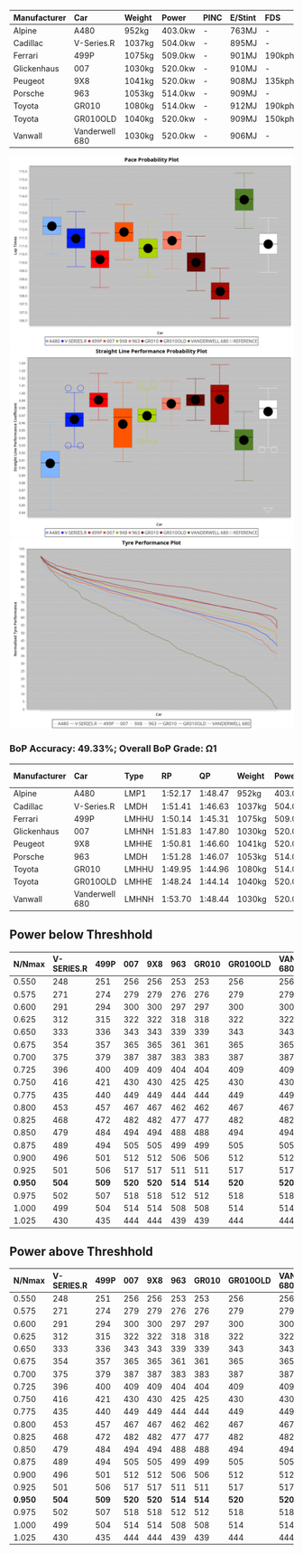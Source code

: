 | Manufacturer | Car            | Weight | Power   | PINC    | E/Stint | FDS     |
|:-|:-|:-|:-|:-|:-|:-|
| Alpine       | A480           | 952kg  | 403.0kw |    -    | 763MJ   |    -    |
| Cadillac     | V-Series.R     | 1037kg | 504.0kw |    -    | 895MJ   |    -    |
| Ferrari      | 499P           | 1075kg | 509.0kw |    -    | 901MJ   | 190kph  |
| Glickenhaus  | 007            | 1030kg | 520.0kw |    -    | 910MJ   |    -    |
| Peugeot      | 9X8            | 1041kg | 520.0kw |    -    | 908MJ   | 135kph  |
| Porsche      | 963            | 1053kg | 514.0kw |    -    | 909MJ   |    -    |
| Toyota       | GR010          | 1080kg | 514.0kw |    -    | 912MJ   | 190kph  |
| Toyota       | GR010OLD       | 1040kg | 520.0kw |    -    | 909MJ   | 150kph  |
| Vanwall      | Vanderwell 680 | 1030kg | 520.0kw |    -    | 906MJ   |    -    |

![PACECHART](./IMG/OFFICIAL.png)
![STRAIGHTLINEPERFORMANCECHART](./IMG/OFFICIAL_sp.png)
![TYREPERFORMANCECHART](./IMG/OFFICIAL_tw.png)

### BoP Accuracy: 49.33%; Overall BoP Grade: Ω1
| Manufacturer | Car            | Type  | RP      | QP      | Weight | Power¹  | Threshhold | PINC    | Power²   | E/Stint | AVG Vmax  | FDS     | RDLC | L/Stint | BOP-Grade | Model Accuracy | Model Points | Match%  | SimDiff |
|:-|:-|:-|:-|:-|:-|:-|:-|:-|:-|:-|:-|:-|:-|:-|:-|:-|:-|:-|:-|
| Alpine       | A480           | LMP1  | 1:52.17 | 1:48.47 |  952kg | 403.0kw | 0.0kph     |    -    | 403.00kw |  763MJ  | 271.72kph |    -    | 0.98 | 32      | +D2       | 97.08%         | 1727         | 63.14%  | ±0.36s  |
| Cadillac     | V-Series.R     | LMDH  | 1:51.41 | 1:46.63 | 1037kg | 504.0kw | 0.0kph     |    -    | 504.00kw |  895MJ  | 285.55kph |    -    | 1.03 | 34      | +C1       | 98.11%         | 3991         | 78.44%  | ±2.26s  |
| Ferrari      | 499P           | LMHHU | 1:50.14 | 1:45.31 | 1075kg | 509.0kw | 0.0kph     |    -    | 509.00kw |  901MJ  | 288.26kph | 190kph  | 1.02 | 34      | -E1       | 98.72%         | 4180         | 57.43%  | ±2.99s  |
| Glickenhaus  | 007            | LMHNH | 1:51.83 | 1:47.80 | 1030kg | 520.0kw | 0.0kph     |    -    | 520.00kw |  910MJ  | 286.81kph |    -    | 0.97 | 34      | +E1       | 94.07%         | 2174         | 58.26%  | #       |
| Peugeot      | 9X8            | LMHHE | 1:50.81 | 1:46.60 | 1041kg | 520.0kw | 0.0kph     |    -    | 520.00kw |  908MJ  | 287.15kph | 135kph  | 1.02 | 34      | -B1       | 99.28%         | 4250         | 89.51%  | ±2.77s  |
| Porsche      | 963            | LMDH  | 1:51.28 | 1:46.07 | 1053kg | 514.0kw | 0.0kph     |    -    | 514.00kw |  909MJ  | 289.09kph |    -    | 1.00 | 34      | ~A1       | 99.91%         | 11713        | 100.00% | ±1.73s  |
| Toyota       | GR010          | LMHHU | 1:49.95 | 1:44.96 | 1080kg | 514.0kw | 0.0kph     |    -    | 514.00kw |  912MJ  | 288.42kph | 190kph  | 1.00 | 34      | -Ω1       | 99.90%         | 3123         | 48.26%  | ±2.65s  |
| Toyota       | GR010OLD       | LMHHE | 1:48.24 | 1:44.14 | 1040kg | 520.0kw | 0.0kph     |    -    | 520.00kw |  909MJ  | 291.21kph | 150kph  | 1.05 | 34      | -Ω2       | 100.00%        | 730          | -36.81% | ±2.75s  |
| Vanwall      | Vanderwell 680 | LMHNH | 1:53.70 | 1:48.44 | 1030kg | 520.0kw | 0.0kph     |    -    | 520.00kw |  906MJ  | 283.53kph |    -    | 1.02 | 34      | +Ω2       | 95.99%         | 527          | -14.23% | ±2.54s  |

## Power below Threshhold
| N/Nmax    | V-SERIES.R | 499P    | 007     | 9X8     | 963     | GR010   | GR010OLD | VANDERWELL 680 | ​     | RPM      | A480    |
|:-|:-|:-|:-|:-|:-|:-|:-|:-|:-|:-|:-|
|  0.550    |  248       |  251    |  256    |  256    |  253    |  253    |  256     |  256           |  ​    |   --     |   -     |
|  0.575    |  271       |  274    |  279    |  279    |  276    |  276    |  279     |  279           |  ​    |   --     |   -     |
|  0.600    |  291       |  294    |  300    |  300    |  297    |  297    |  300     |  300           |  ​    |   --     |   -     |
|  0.625    |  312       |  315    |  322    |  322    |  318    |  318    |  322     |  322           |  ​    |   --     |   -     |
|  0.650    |  333       |  336    |  343    |  343    |  339    |  339    |  343     |  343           |  ​    |   --     |   -     |
|  0.675    |  354       |  357    |  365    |  365    |  361    |  361    |  365     |  365           |  ​    |   --     |   -     |
|  0.700    |  375       |  379    |  387    |  387    |  383    |  383    |  387     |  387           |  ​    |   --     |   -     |
|  0.725    |  396       |  400    |  409    |  409    |  404    |  404    |  409     |  409           |  ​    |   --     |   -     |
|  0.750    |  416       |  421    |  430    |  430    |  425    |  425    |  430     |  430           |  ​    |   --     |   -     |
|  0.775    |  435       |  440    |  449    |  449    |  444    |  444    |  449     |  449           |  ​    |  5000    |  237    |
|  0.800    |  453       |  457    |  467    |  467    |  462    |  462    |  467     |  467           |  ​    |  5500    |  279    |
|  0.825    |  468       |  472    |  482    |  482    |  477    |  477    |  482     |  482           |  ​    |  6000    |  312    |
|  0.850    |  479       |  484    |  494    |  494    |  488    |  488    |  494     |  494           |  ​    |  6500    |  353    |
|  0.875    |  489       |  494    |  505    |  505    |  499    |  499    |  505     |  505           |  ​    |  7000    |  394    |
|  0.900    |  496       |  501    |  512    |  512    |  506    |  506    |  512     |  512           |  ​    |  7500    |  404    |
|  0.925    |  501       |  506    |  517    |  517    |  511    |  511    |  517     |  517           |  ​    |  8000    |  400    |
| **0.950** | **504**    | **509** | **520** | **520** | **514** | **514** | **520**  | **520**        | **​** | **8500** | **403** |
|  0.975    |  502       |  507    |  518    |  518    |  512    |  512    |  518     |  518           |  ​    |  9000    |  202    |
|  1.000    |  499       |  504    |  514    |  514    |  508    |  508    |  514     |  514           |  ​    |   --     |   -     |
|  1.025    |  430       |  435    |  444    |  444    |  439    |  439    |  444     |  444           |  ​    |   --     |   -     |

## Power above Threshhold
| N/Nmax    | V-SERIES.R | 499P    | 007     | 9X8     | 963     | GR010   | GR010OLD | VANDERWELL 680 | ​     | RPM      | A480    |
|:-|:-|:-|:-|:-|:-|:-|:-|:-|:-|:-|:-|
|  0.550    |  248       |  251    |  256    |  256    |  253    |  253    |  256     |  256           |  ​    |   --     |   -     |
|  0.575    |  271       |  274    |  279    |  279    |  276    |  276    |  279     |  279           |  ​    |   --     |   -     |
|  0.600    |  291       |  294    |  300    |  300    |  297    |  297    |  300     |  300           |  ​    |   --     |   -     |
|  0.625    |  312       |  315    |  322    |  322    |  318    |  318    |  322     |  322           |  ​    |   --     |   -     |
|  0.650    |  333       |  336    |  343    |  343    |  339    |  339    |  343     |  343           |  ​    |   --     |   -     |
|  0.675    |  354       |  357    |  365    |  365    |  361    |  361    |  365     |  365           |  ​    |   --     |   -     |
|  0.700    |  375       |  379    |  387    |  387    |  383    |  383    |  387     |  387           |  ​    |   --     |   -     |
|  0.725    |  396       |  400    |  409    |  409    |  404    |  404    |  409     |  409           |  ​    |   --     |   -     |
|  0.750    |  416       |  421    |  430    |  430    |  425    |  425    |  430     |  430           |  ​    |   --     |   -     |
|  0.775    |  435       |  440    |  449    |  449    |  444    |  444    |  449     |  449           |  ​    |  5000    |  237    |
|  0.800    |  453       |  457    |  467    |  467    |  462    |  462    |  467     |  467           |  ​    |  5500    |  279    |
|  0.825    |  468       |  472    |  482    |  482    |  477    |  477    |  482     |  482           |  ​    |  6000    |  312    |
|  0.850    |  479       |  484    |  494    |  494    |  488    |  488    |  494     |  494           |  ​    |  6500    |  353    |
|  0.875    |  489       |  494    |  505    |  505    |  499    |  499    |  505     |  505           |  ​    |  7000    |  394    |
|  0.900    |  496       |  501    |  512    |  512    |  506    |  506    |  512     |  512           |  ​    |  7500    |  404    |
|  0.925    |  501       |  506    |  517    |  517    |  511    |  511    |  517     |  517           |  ​    |  8000    |  400    |
| **0.950** | **504**    | **509** | **520** | **520** | **514** | **514** | **520**  | **520**        | **​** | **8500** | **403** |
|  0.975    |  502       |  507    |  518    |  518    |  512    |  512    |  518     |  518           |  ​    |  9000    |  202    |
|  1.000    |  499       |  504    |  514    |  514    |  508    |  508    |  514     |  514           |  ​    |   --     |   -     |
|  1.025    |  430       |  435    |  444    |  444    |  439    |  439    |  444     |  444           |  ​    |   --     |   -     |
